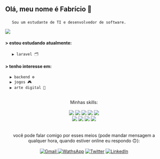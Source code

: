 ## Olá, meu nome é Fabrício 👾

###
       Sou um estudante de TI e desenvolvedor de software.

<div style="display: flex;">
       <img src="https://i.pinimg.com/originals/8d/fc/61/8dfc61f7385699490966086385dd164f.gif">
</div>

#### > estou estudando atualmente:
       ▶ laravel 🗂️
       
#### > tenho interesse em:
      ▶ backend ⚙️
      ▶ jogos 🎮
      ▶ arte digital 🎨

<br>

<div align='center'>
       <a align='center'>Minhas skills:</a><br><br>
       <img src="https://img.shields.io/badge/C%23-239120?style=for-the-badge&logo=c-sharp&logoColor=white">
       <img src="https://img.shields.io/badge/.NET-5C2D91?style=for-the-badge&logo=.net&logoColor=white">
       <img src="https://img.shields.io/badge/PHP-777BB4?style=for-the-badge&logo=php&logoColor=white">
       <img src="https://img.shields.io/badge/Python-14354C?style=for-the-badge&logo=python&logoColor=white">
       <img src="https://img.shields.io/badge/Flask-000000?style=for-the-badge&logo=flask&logoColor=white">
       <br>
       <img src="https://img.shields.io/badge/HTML5-E34F26?style=for-the-badge&logo=html5&logoColor=white">
       <img src="https://img.shields.io/badge/CSS3-1572B6?style=for-the-badge&logo=css3&logoColor=white">
       <img src="https://img.shields.io/badge/JavaScript-323330?style=for-the-badge&logo=javascript&logoColor=F7DF1E">
       <img src="https://img.shields.io/badge/Bootstrap-563D7C?style=for-the-badge&logo=bootstrap&logoColor=white">
</div>
<br>
<div align="center"> 
  <br>
  <a>você pode falar comigo por esses meios (pode mandar mensagem a qualquer hora, quando estiver online eu respondo 🙃):</a>
  <br>
  <br>
  <a href = "mailto:fabriciofl.dev@gmail.com"><img src="https://img.shields.io/badge/Gmail-D14836?style=for-the-badge&logo=gmail&logoColor=white" target="_blank" title="Gmail">     </a>
  <a href="http://wa.me/5599996448863"><img src="https://img.shields.io/badge/WhatsApp-25D366?style=for-the-badge&logo=whatsapp&logoColor=white" target="_blank" title='WathsApp'></a>
  <a href="https://twitter.com/Dev_Fabriciofl"><img src="https://img.shields.io/badge/Twitter-1DA1F2?style=for-the-badge&logo=twitter&logoColor=white" target="_blank" title='Twitter'></a>
  <a href="https://www.linkedin.com/in/fabricio-freitas-lima/" target="_blank"><img src="https://img.shields.io/badge/-LinkedIn-%230077B5?style=for-the-badge&logo=linkedin&logoColor=white" target="_blank" title="LinkedIn"></a>  
</div>
